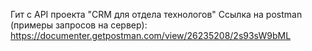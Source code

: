 Гит с API проекта "CRM для отдела технологов"
Ссылка на postman (примеры запросов на сервер): https://documenter.getpostman.com/view/26235208/2s93sW9bML
